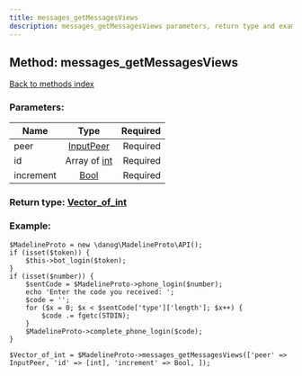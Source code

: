 ```yaml
---
title: messages_getMessagesViews
description: messages_getMessagesViews parameters, return type and example
---
```

## Method: messages\_getMessagesViews  
[Back to methods index](index.md)


### Parameters:

| Name     |    Type       | Required |
|----------|:-------------:|---------:|
|peer|[InputPeer](../types/InputPeer.md) | Required|
|id|Array of [int](../types/int.md) | Required|
|increment|[Bool](../types/Bool.md) | Required|


### Return type: [Vector\_of\_int](../types/int.md)

### Example:


```
$MadelineProto = new \danog\MadelineProto\API();
if (isset($token)) {
    $this->bot_login($token);
}
if (isset($number)) {
    $sentCode = $MadelineProto->phone_login($number);
    echo 'Enter the code you received: ';
    $code = '';
    for ($x = 0; $x < $sentCode['type']['length']; $x++) {
        $code .= fgetc(STDIN);
    }
    $MadelineProto->complete_phone_login($code);
}

$Vector_of_int = $MadelineProto->messages_getMessagesViews(['peer' => InputPeer, 'id' => [int], 'increment' => Bool, ]);
```